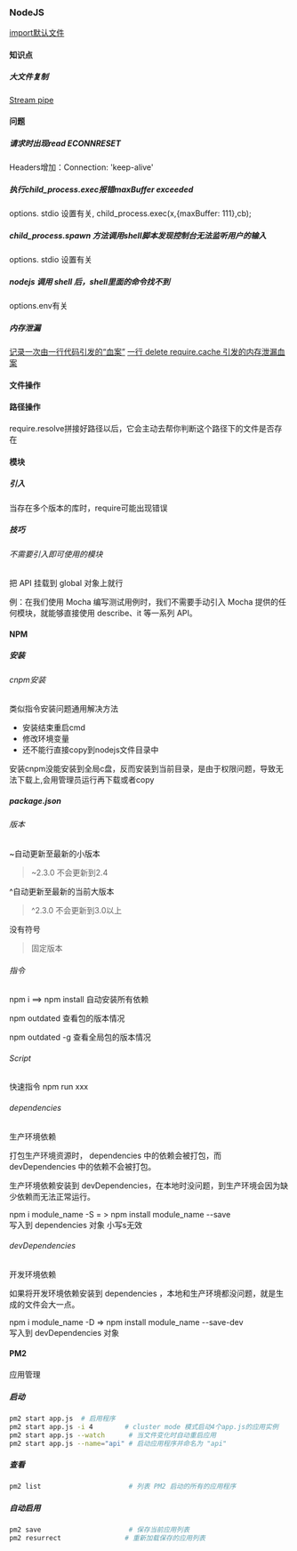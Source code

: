 ### NodeJS

[import默认文件](https://www.cnblogs.com/goloving/p/8889585.html)

#### 知识点

##### 大文件复制
[Stream pipe](https://segmentfault.com/a/1190000021582224)

#### 问题

##### 请求时出现read ECONNRESET

Headers增加：Connection: 'keep-alive'



##### 执行child_process.exec报错maxBuffer exceeded

options. stdio 设置有关, child_process.exec(x,{maxBuffer: 111},cb);



##### child_process.spawn 方法调用shell脚本发现控制台无法监听用户的输入

options. stdio 设置有关



##### nodejs 调用 shell 后，shell里面的命令找不到

options.env有关



##### 内存泄漏
[记录一次由一行代码引发的“血案”](https://cnodejs.org/topic/5aaba2dc19b2e3db18959e63)
[一行 delete require.cache 引发的内存泄漏血案](https://zhuanlan.zhihu.com/p/34702356)



#### 文件操作



#### 路径操作



require.resolve拼接好路径以后，它会主动去帮你判断这个路径下的文件是否存在

#### 模块

##### 引入

当存在多个版本的库时，require可能出现错误




##### 技巧

###### 不需要引入即可使用的模块

把 API 挂载到 global 对象上就行

例：在我们使用 Mocha 编写测试用例时，我们不需要手动引入 Mocha 提供的任何模块，就能够直接使用 describe、it 等一系列 API。

#### NPM

##### 安装

###### cnpm安装

类似指令安装问题通用解决方法

- 安装结束重启cmd
- 修改环境变量
- 还不能行直接copy到nodejs文件目录中



 

安装cnpm没能安装到全局c盘，反而安装到当前目录，是由于权限问题，导致无法下载上,会用管理员运行再下载或者copy



##### package.json

###### 版本
~自动更新至最新的小版本
> ~2.3.0  不会更新到2.4

^自动更新至最新的当前大版本
> ^2.3.0     不会更新到3.0以上

没有符号
> 固定版本


###### 指令

npm i  ==>  npm install   自动安装所有依赖

npm outdated  查看包的版本情况

npm outdated -g 查看全局包的版本情况

###### Script

快速指令  npm run xxx

###### dependencies

生产环境依赖

打包生产环境资源时， dependencies 中的依赖会被打包，而 devDependencies 中的依赖不会被打包。

生产环境依赖安装到 devDependencies，在本地时没问题，到生产环境会因为缺少依赖而无法正常运行。

npm i module_name  -S  = >  npm install module_name --save    
​	写入到 dependencies 对象		小写s无效

###### devDependencies

开发环境依赖

如果将开发环境依赖安装到 dependencies ，本地和生产环境都没问题，就是生成的文件会大一点。

npm i module_name  -D  => npm install module_name --save-dev   
​	写入到 devDependencies 对象  



#### PM2

应用管理

##### 启动

```bash
pm2 start app.js  # 启用程序
pm2 start app.js -i 4        # cluster mode 模式启动4个app.js的应用实例
pm2 start app.js --watch      # 当文件变化时自动重启应用
pm2 start app.js --name="api" # 启动应用程序并命名为 "api"
```

##### 查看

```bash
pm2 list                      # 列表 PM2 启动的所有的应用程序
```



##### 自动启用



```bash
pm2 save                      # 保存当前应用列表
pm2 resurrect                # 重新加载保存的应用列表
```

